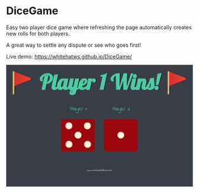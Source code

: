 # DiceGame

Easy two player dice game where refreshing the page automatically creates new rolls for both players. 

A great way to settle any dispute or see who goes first!

Live demo: https://whitehatws.github.io/DiceGame/

![Rock-Paper-Scissors](https://github.com/whitehatws/DiceGame/blob/main/diceGameScreenshot.png)
